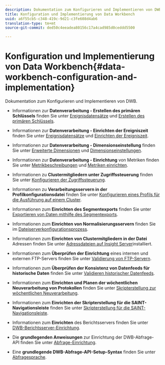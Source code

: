 ```yaml
---
description: Dokumentation zum Konfigurieren und Implementieren von DWB.
title: Konfiguration und Implementierung von Data Workbench
uuid: a6f55cb5-c348-419c-9d21-c3fe608d4ab6
translation-type: tm+mt
source-git-commit: ded50c4eeadea80156c17a4cad985d0ceddd5500

---
```



# Konfiguration und Implementierung von Data Workbench{#data-workbench-configuration-and-implementation}

Dokumentation zum Konfigurieren und Implementieren von DWB.

* Informationen zur **Datenverarbeitung - Erstellen des primären Schlüssels** finden Sie unter [Ereignisdatensätze](https://docs.adobe.com/content/help/en/data-workbench/using/dataset/c-ev-data-rec-fields.html) und [Erstellen des primären Schlüssels](../../../home/dwb-implement-overview/dwb-implement-configure/dwb-implement-primary-key.md#concept-04e756573bf14d8e953a983e209290bd).

* Informationen zur **Datenverarbeitung - Einrichten der Ereigniszeit** finden Sie unter [Ereignisdatensätze](https://docs.adobe.com/content/help/en/data-workbench/using/dataset/c-ev-data-rec-fields.html) und [Einrichten der Ereigniszeit](../../../home/dwb-implement-overview/dwb-implement-configure/dwb-implement-event-time.md#concept-7f84404b57e54d879411621660d20708).

* Informationen zur **Datenverarbeitung - Dimensionseinstellung** finden Sie unter [Erweiterte Dimensionen](https://docs.adobe.com/content/help/en/data-workbench/using/dataset/extended-dimensions/c-abt-ex-dim.html) und [Dimensionseinstellungen](../../../home/dwb-implement-overview/dwb-implement-configure/dwb-implement-dim-setup.md#concept-cf6e1e55038042c3ac3ae5921316538f).

* Informationen zur **Datenverarbeitung - Einrichtung** von Metriken finden Sie unter [Metrikbeschreibungen](https://docs.adobe.com/content/help/en/analytics/components/variables/metrics/metricslist.html) und [Metriken einrichten](../../../home/dwb-implement-overview/dwb-implement-configure/dwb-implement-metric-setup.md#concept-f568a931db5b4b62b7b1e7827c7f7bf6).

* Informationen zu **Clustermitgliedern unter Zugriffssteuerung** finden Sie unter [Konfigurieren der Zugriffssteuerung](https://docs.adobe.com/content/help/en/data-workbench/using/server-admin-install/admin-dwb-server/access-control/c-config-acs-ctrl.html).

* Informationen zu **Verarbeitungsservern in der Profilkonfigurationsdatei** finden Sie unter [Konfigurieren eines Profils für die Ausführung auf einem Cluster](https://docs.adobe.com/content/help/en/data-workbench/using/server-admin-install/install-servers/insight-server-clusters/install-insight-server-cluster/c-config-prof-run-clstr.html).

* Informationen zum **Einrichten des Segmentexports** finden Sie unter [Exportieren von Daten mithilfe des Segmentexports](https://docs.adobe.com/content/help/en/data-workbench/using/client/export-data/c-exp-data-seg-exp.html).

* Informationen zum **Einrichten von Normalisierungsservern** finden Sie im [Dateiserverkonfigurationsprozess](https://docs.adobe.com/content/help/en/data-workbench/using/dataset/log-proc-config-file/c-ins-svr-file-svr-unit.html).

* Informationen zum **Einrichten von Clustermitgliedern in der Datei** Adressen finden Sie unter [Adressdateien auf Insight Server](https://docs.adobe.com/content/help/en/data-workbench/using/server-admin-install/install-servers/insight-server-dpu/server-network-location/c-addr-file-inst.html)installiert.

* Informationen zum **Überprüfen der Einrichtung** eines internen und externen FTP-Servers finden Sie unter [Validierung von FTP-Servern](../../../home/dwb-implement-overview/dwb-implement-configure/dwb-implement-validation-ftp.md#concept-8b677e0581c1490ebfbefdbedaf28d54).

* Informationen zum **Überprüfen der Konsistenz von Datenfeeds für historische Daten** finden Sie unter [Validieren historischer Datenfeeds](../../../home/dwb-implement-overview/dwb-implement-configure/dwb-implement-datafeeds-historical.md#concept-03639f41b5944a018095b467e6a08b4b).

* Informationen zum **Einrichten und Planen der wöchentlichen Neuverarbeitung von Protokollen** finden Sie unter [Skripterstellung zur wöchentlichen Neuverarbeitung](../../../home/dwb-implement-overview/dwb-implement-configure/dwb-implement-reprocess-scripting.md#concept-60529e12d6d94386a02c1c6fdedf0295).

* Informationen zum **Einrichten der Skripterstellung für die SAINT-Navigationsleiste** finden Sie unter [Skripterstellung für die SAINT-Navigationsleiste](../../../home/dwb-implement-overview/dwb-implement-configure/dwb-implement-saint-scripting.md#concept-8631931cd7f14d64a97c426f3bc7a076).

* Informationen zum **Einrichten** des Berichtsservers finden Sie unter [DWB-Berichtsserver-Einrichtung](https://docs.adobe.com/content/help/en/data-workbench/using/client/qry-lang-syntx/c-qry-lang-syntx.html).

* Die **grundlegenden Anweisungen** zur Einrichtung der DWB-Abfrage-API finden Sie unter [Abfrage-Einrichtung](../../../home/dwb-implement-overview/dwb-implement-configure/dwb-implement-query-api.md#concept-94a135c593fe47dcb2f1e06abab6c78b).

* Eine **grundlegende DWB-Abfrage-API-Setup-Syntax** finden Sie unter [Abfragesprache](https://docs.adobe.com/content/help/en/data-workbench/using/client/qry-lang-syntx/c-qry-lang-syntx.html).
